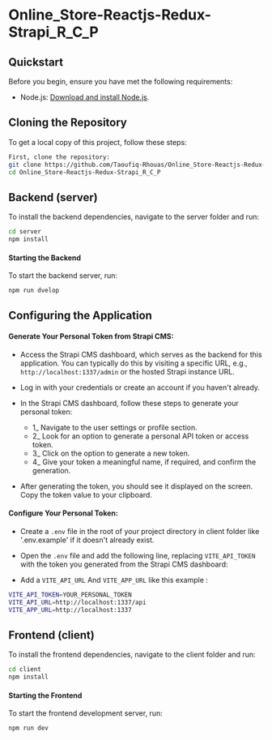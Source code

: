# Online_Store-Reactjs-Redux-Strapi_R_C_P


## Quickstart

Before you begin, ensure you have met the following requirements:


- Node.js: [Download and install Node.js](https://nodejs.org/).

## Cloning the Repository

To get a local copy of this project, follow these steps:

```bash
First, clone the repository:
git clone https://github.com/Taoufiq-Rhouas/Online_Store-Reactjs-Redux-Strapi_R_C_P.git
cd Online_Store-Reactjs-Redux-Strapi_R_C_P
```

## Backend (server)

To install the backend dependencies, navigate to the server folder and run:

```bash
cd server
npm install
```

#### Starting the Backend

To start the backend server, run:

```bash
npm run dvelop
```


## Configuring the Application

#### **Generate Your Personal Token from Strapi CMS**:

- Access the Strapi CMS dashboard, which serves as the backend for this application. You can typically do this by visiting a specific URL, e.g., `http://localhost:1337/admin` or the hosted Strapi instance URL.

- Log in with your credentials or create an account if you haven't already.

- In the Strapi CMS dashboard, follow these steps to generate your personal token:

  - 1_ Navigate to the user settings or profile section.
  - 2_ Look for an option to generate a personal API token or access token.
  - 3_ Click on the option to generate a new token.
  - 4_ Give your token a meaningful name, if required, and confirm the generation.

- After generating the token, you should see it displayed on the screen. Copy the token value to your clipboard.

#### **Configure Your Personal Token**:

- Create a `.env` file in the root of your project directory in client folder like '.env.example' if it doesn't already exist.
- Open the `.env` file and add the following line, replacing `VITE_API_TOKEN` with the token you generated from the Strapi CMS dashboard:

- Add a `VITE_API_URL` And `VITE_APP_URL` like this example :

```bash
VITE_API_TOKEN=YOUR_PERSONAL_TOKEN
VITE_API_URL=http://localhost:1337/api
VITE_APP_URL=http://localhost:1337
```


## Frontend (client)

To install the frontend dependencies, navigate to the client folder and run:

```bash
cd client
npm install
```

#### Starting the Frontend

To start the frontend development server, run:

```bash
npm run dev
```